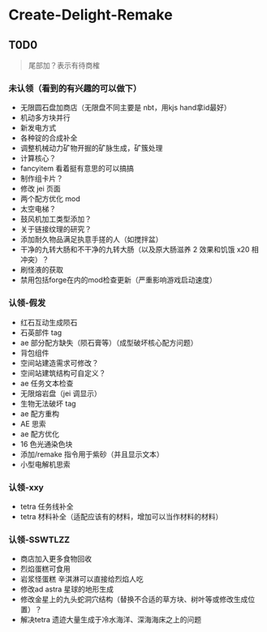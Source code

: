 # Create-Delight-Remake

## T0D0

> 尾部加？表示有待商榷

### 未认领（看到的有兴趣的可以做下）

- 无限圆石盘加商店（无限盘不同主要是 nbt，用kjs hand拿id最好）
- 机动多方块并行
- 新发电方式
- 各种锭的合成补全
- 调整机械动力矿物开掘的矿脉生成，矿簇处理
- 计算核心？
- fancyitem 看着挺有意思的可以搞搞
- 制作组卡片？
- 修改 jei 页面
- 两个配方优化 mod
- 太空电梯？
- 鼓风机加工类型添加？
- 关于链接纹理的研究？
- 添加耐久物品满足执意手搓的人（如搅拌盆）
- 干净的九转大肠和不干净的九转大肠（以及原大肠滋养 2 效果和饥饿 x20 相冲突）？
- 刷怪液的获取
- 禁用包括forge在内的mod检查更新（严重影响游戏启动速度）

### 认领-假发

- 红石互动生成陨石
- 石英部件 tag
- ae 部分配方缺失（陨石膏等）（成型破坏核心配方问题）
- 背包组件
- 空间站建造需求可修改？
- 空间站建筑结构可自定义？
- ae 任务文本检查
- 无限熔岩盘（jei 调显示）
- 生物无法破坏 tag
- ae 配方重构
- AE 思索
- ae 配方优化
- 16 色光通染色块
- 添加/remake 指令用于紫砂（并且显示文本）
- 小型电解机思索

### 认领-xxy

- tetra 任务线补全
- tetra 材料补全（适配应该有的材料，增加可以当作材料的材料）

### 认领-SSWTLZZ
- 商店加入更多食物回收
- 烈焰蛋糕可食用
- 岩浆怪蛋糕 辛淇淋可以直接给烈焰人吃
- 修改ad astra 星球的地形生成
- 修改金星上的九头蛇洞穴结构（替换不合适的草方块、树叶等或修改生成位置）？
- 解决tetra 遗迹大量生成于冷水海洋、深海海床之上的问题